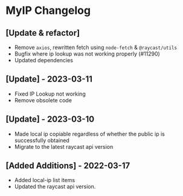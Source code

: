 # MyIP Changelog

## [Update & refactor]

- Remove `axios`, rewritten fetch using `node-fetch` & `@raycast/utils`
- Bugfix where ip lookup was not working properly (#11290)
- Updated dependencies

## [Update] - 2023-03-11

- Fixed IP Lookup not working
- Remove obsolete code

## [Update] - 2023-03-10

- Made local ip copiable regardless of whether the public ip is successfully obtained
- Migrate to the latest raycast api version

## [Added Additions] - 2022-03-17

- Added local-ip list items
- Updated the raycast api version.
